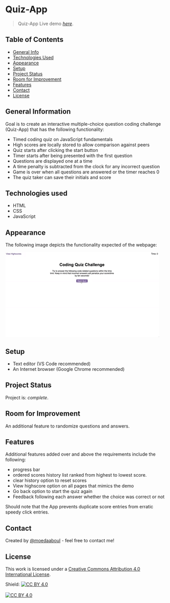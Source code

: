 # Quiz-App

> Quiz-App
> Live demo [_here_](https://moedaaboul.github.io/Quiz-App/).

## Table of Contents

- [General Info](#general-information)
- [Technologies Used](#technologies-used)
- [Appearance](#appearance)
- [Setup](#setup)
- [Project Status](#project-status)
- [Room for Improvement](#room-for-improvement)
- [Features](#features)
- [Contact](#contact)
- [License](#license)

## General Information

Goal is to create an interactive multiple-choice question coding challenge (Quiz-App) that has the following functionality:

- Timed coding quiz on JavaScript fundamentals
- High scores are locally stored to allow comparison against peers
- Quiz starts after clicking the start button
- Timer starts after being presented with the first question
- Questions are displayed one at a time
- A time penalty is subtracted from the clock for any incorrect question
- Game is over when all questions are answered or the timer reaches 0
- The quiz taker can save their initials and score

## Technologies used

- HTML
- CSS
- JavaScript

## Appearance

The following image depicts the functionality expected of the webpage:

![A user clicks through an interactive coding quiz, then enters initials to save the high score before resetting and starting over.](./images/demo.gif)

## Setup

- Text editor (VS Code recommended)
- An Internet browser (Google Chrome recommended)

## Project Status

Project is: _complete_.

## Room for Improvement

An additional feature to randomize questions and answers.

## Features

Additional features added over and above the requirements include the following:

- progress bar
- ordered scores history list ranked from highest to lowest score.
- clear history option to reset scores
- View highscore option on all pages that mimics the demo
- Go back option to start the quiz again
- Feedback following each answer whether the choice was correct or not

Should note that the App prevents duplicate score entries from erratic speedy click entries.

## Contact

Created by [@moedaaboul](https://github.com/moedaaboul) - feel free to contact me!

## License

This work is licensed under a
[Creative Commons Attribution 4.0 International License][cc-by].

Shield: [![CC BY 4.0][cc-by-shield]][cc-by]
<br><br>
[![CC BY 4.0][cc-by-image]][cc-by]

[cc-by]: http://creativecommons.org/licenses/by/4.0/
[cc-by-image]: https://i.creativecommons.org/l/by/4.0/88x31.png
[cc-by-shield]: https://img.shields.io/badge/License-CC%20BY%204.0-lightgrey.svg
